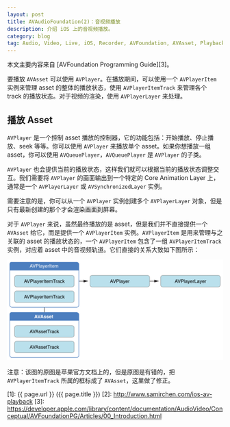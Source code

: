 ```yaml
---
layout: post
title: AVAudioFoundation(2)：音视频播放
description: 介绍 iOS 上的音视频播放。
category: blog
tag: Audio, Video, Live, iOS, Recorder, AVFoundation, AVAsset, Playback
---
```


本文主要内容来自 [AVFoundation Programming Guide][3]。



要播放 `AVAsset` 可以使用 `AVPlayer`。在播放期间，可以使用一个 `AVPlayerItem` 实例来管理 asset 的整体的播放状态，使用 `AVPlayerItemTrack` 来管理各个 track 的播放状态。对于视频的渲染，使用 `AVPlayerLayer` 来处理。


## 播放 Asset


`AVPlayer` 是一个控制 asset 播放的控制器，它的功能包括：开始播放、停止播放、seek 等等。你可以使用 `AVPlayer` 来播放单个 asset。如果你想播放一组 asset，你可以使用 `AVQueuePlayer`，`AVQueuePlayer` 是 `AVPlayer` 的子类。

`AVPlayer` 也会提供当前的播放状态，这样我们就可以根据当前的播放状态调整交互。我们需要将 `AVPlayer` 的画面输出到一个特定的 Core Animation Layer 上，通常是一个 `AVPlayerLayer` 或 `AVSynchronizedLayer` 实例。

需要注意的是，你可以从一个 `AVPlayer` 实例创建多个 `AVPlayerLayer` 对象，但是只有最新创建的那个才会渲染画面到屏幕。


对于 `AVPlayer` 来说，虽然最终播放的是 asset，但是我们并不直接提供一个 `AVAsset` 给它，而是提供一个 `AVPlayerItem` 实例。`AVPlayerItem` 是用来管理与之关联的 asset 的播放状态的，一个 `AVPlayerItem` 包含了一组 `AVPlayerItemTrack` 实例，对应着 asset 中的音视频轨道。它们直接的关系大致如下图所示：

![image](../../images/ios-avfoundation/avplayer_layer.png)

注意：该图的原图是苹果官方文档上的，但是原图是有错的，把 `AVPlayerItemTrack` 所属的框标成了 `AVAsset`，这里做了修正。












[SamirChen]: http://www.samirchen.com "SamirChen"
[1]: {{ page.url }} ({{ page.title }})
[2]: http://www.samirchen.com/ios-av-playback
[3]: https://developer.apple.com/library/content/documentation/AudioVideo/Conceptual/AVFoundationPG/Articles/00_Introduction.html